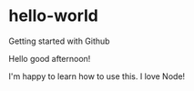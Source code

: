 # hello-world
Getting started with Github

Hello good afternoon!

I'm happy to learn how to use this. I love Node!
